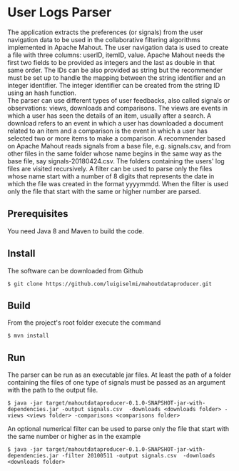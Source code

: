 User Logs Parser
=======================

The application extracts the preferences (or signals) from the user navigation data to be used in the collaborative filtering algorithms implemented in Apache Mahout. The user navigation data is used to 
create a file with three columns: userID, itemID, value. Apache Mahout needs the first two fields to be 
provided as integers and the last as double in that same order. The IDs can be also provided as string
but the recommender must be set up to handle the mapping between the string identifier and an integer 
identifier. The integer identifier can be created from the string ID using an hash function.  
The parser can use different types of user feedbacks, also called signals or observations: views, downloads and 
comparisons. The views are events in which a user has seen the details of an item, usually
after a search. A download refers to an event in which a user has downloaded a document related to an item and 
a comparison is the event in which a user has selected two or more items to make a comparison.
A recommender based on Apache Mahout reads signals from a base file, e.g. signals.csv, and from other files in the same folder 
whose name begins in the same way as the base file, say signals-20180424.csv. The folders containing the users' log files
are visited recursively. A filter can be used to parse only the files whose name start with a number of 8 digits that represents
the date in which the file was created in the format yyyymmdd. When the filter is used only the file that start with the same or 
higher number are parsed.
 


## Prerequisites 
You need Java 8 and Maven to build the code.

## Install
The software can be downloaded from Github

    $ git clone https://github.com/luigiselmi/mahoutdataproducer.git

## Build
From the project's root folder execute the command 

    $ mvn install

## Run
The parser can be run as an executable jar files. At least the path of a folder containing the 
files of one type of signals must be passed as an argument with the path to the output file. 
 
    $ java -jar target/mahoutdataproducer-0.1.0-SNAPSHOT-jar-with-dependencies.jar -output signals.csv  -downloads <downloads folder> -views <views folder> -comparisons <comparisons folder>

An optional numerical filter can be used to parse only the file that start with the same number or higher
as in the example

    $ java -jar target/mahoutdataproducer-0.1.0-SNAPSHOT-jar-with-dependencies.jar -filter 20100511 -output signals.csv  -downloads <downloads folder>

    
